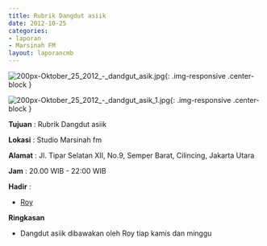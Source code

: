 ```yaml
---
title: Rubrik Dangdut asiik 
date: 2012-10-25
categories:
- laporan
- Marsinah FM
layout: laporancmb
---
```



![200px-Oktober_25_2012_-_dandgut_asik.jpg](/uploads/200px-Oktober_25_2012_-_dandgut_asik.jpg){: .img-responsive .center-block }

![200px-Oktober_25_2012_-_dandgut_asik_1.jpg](/uploads/200px-Oktober_25_2012_-_dandgut_asik_1.jpg){: .img-responsive .center-block }


**Tujuan** : Rubrik Dangdut asiik 

**Lokasi** : Studio Marsinah fm 

**Alamat** : Jl. Tipar Selatan XII, No.9, Semper Barat, Cilincing, Jakarta Utara 

**Jam** : 20.00 WIB - 22:00 WIB 

**Hadir** :
* [Roy](http://wiki.ciptamedia.org/wiki/Roy)

**Ringkasan**  
* Dangdut asiik dibawakan oleh Roy tiap kamis dan minggu
